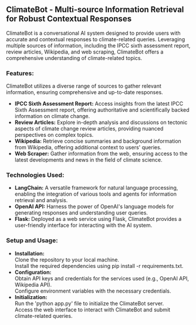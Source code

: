 ## ClimateBot - Multi-source Information Retrieval for Robust Contextual Responses
ClimateBot is a conversational AI system designed to provide users with accurate and contextual responses to climate-related queries. Leveraging multiple sources of information, including the IPCC sixth assessment report, review articles, Wikipedia, and web scraping, ClimateBot offers a comprehensive understanding of climate-related topics.

### Features:<br>
ClimateBot utilizes a diverse range of sources to gather relevant information, ensuring comprehensive and up-to-date responses.<br>
- **IPCC Sixth Assessment Report:** Access insights from the latest IPCC Sixth Assessment report, offering authoritative and scientifically backed information on climate change.<br>
- **Review Articles:** Explore in-depth analysis and discussions on tectonic aspects of climate change review articles, providing nuanced perspectives on complex topics.<br>
- **Wikipedia:** Retrieve concise summaries and background information from Wikipedia, offering additional context to users' queries.<br>
- **Web Scraper:** Gather information from the web, ensuring access to the latest developments and news in the field of climate science.<br>

### Technologies Used:
- **LangChain:** A versatile framework for natural language processing, enabling the integration of various tools and agents for information retrieval and analysis.<br>
- **OpenAI API:** Harness the power of OpenAI's language models for generating responses and understanding user queries.<br>
- **Flask:** Deployed as a web service using Flask, ClimateBot provides a user-friendly interface for interacting with the AI system.<br>

### Setup and Usage:<br>
- **Installation:**<br>
Clone the repository to your local machine.<br>
Install the required dependencies using pip install -r requirements.txt.<br>
- **Configuration:**<br>
Obtain API keys and credentials for the services used (e.g., OpenAI API, Wikipedia API).<br>
Configure environment variables with the necessary credentials.<br>
- **Initialization:**<br>
Run the 'python app.py' file to initialize the ClimateBot server.<br>
Access the web interface to interact with ClimateBot and submit climate-related queries.<br>

